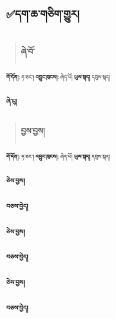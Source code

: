 # ✅དག་ཆ་གཅིག་གྱུར།

> ## ཞེ་བོ་
**གོ་དོན།**: ཧ་ཅང་།  **འབྱུང་ཁུངས།**: ཞེད་པོ།   **ཡུལ་སྐད།** དབུས་སྐད།

### ཞེ་པུ།

> ## བྱས་བྱས།
**གོ་དོན།**: ཧ་ཅང་།  **འབྱུང་ཁུངས།**: ཞེད་པོ།  **ཡུལ་སྐད།** དབུས་སྐད།

### ཅེས་བྱས།

### བཅས་བྱེད།

### ཅེས་བྱས།

### བཅས་བྱེད།

### ཅེས་བྱས།

### བཅས་བྱེད།
